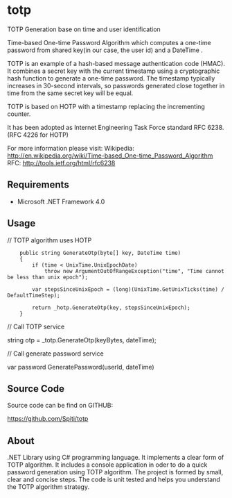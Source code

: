 # totp
TOTP Generation base on time and user identification

Time-based One-time Password Algorithm which computes a one-time password from shared key(in our case, the user id) and a DateTime
.

TOTP is an example of a hash-based message authentication code (HMAC). It combines a secret key with the current timestamp using a cryptographic hash function to generate a one-time password. The timestamp typically increases in 30-second intervals, so passwords generated close together in time from the same secret key will be equal.


TOTP is based on HOTP with a timestamp replacing the incrementing counter.

It has been adopted as Internet Engineering Task Force standard RFC 6238.(RFC 4226 for HOTP)

For more information please visit:
Wikipedia: http://en.wikipedia.org/wiki/Time-based_One-time_Password_Algorithm
RFC: http://tools.ietf.org/html/rfc6238

## Requirements

* Microsoft .NET Framework 4.0

## Usage

// TOTP algorithm uses HOTP
        
        public string GenerateOtp(byte[] key, DateTime time)
        {
            if (time < UnixTime.UnixEpochDate)
                throw new ArgumentOutOfRangeException("time", "Time cannot be less than unix epoch");

            var stepsSinceUnixEpoch = (long)(UnixTime.GetUnixTicks(time) / DefaultTimeStep);

            return _hotp.GenerateOtp(key, stepsSinceUnixEpoch);
        }

// Call TOTP service

string otp = _totp.GenerateOtp(keyBytes, dateTime);

// Call generate password service

var password GeneratePassword(userId, dateTime)


## Source Code

Source code can be find on GITHUB:

https://github.com/Spiti/totp

## About

.NET Library using C# programming language. It implements a clear form of TOTP algorithm.
It includes a console application in oder to do a quick password generation using TOTP algorithm.
The project is formed by small, clear and concise steps. The code is unit tested and helps you understand
the TOTP algorithm strategy.



